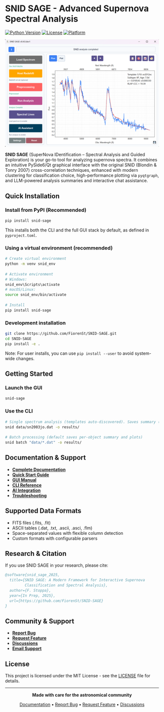 # SNID SAGE - Advanced Supernova Spectral Analysis

[![Python Version](https://img.shields.io/badge/python-3.8%2B-blue.svg)](https://python.org)
[![License](https://img.shields.io/badge/license-MIT-green.svg)](LICENSE)
[![Platform](https://img.shields.io/badge/platform-Windows%20%7C%20macOS%20%7C%20Linux-lightgrey.svg)]()

![Match Template Flux](docs/images/5.MatchTemplateFlux.png)

**SNID SAGE** (SuperNova IDentification – Spectral Analysis and Guided Exploration) is your go-to tool for analyzing supernova spectra. It combines an intuitive PySide6/Qt graphical interface with the original SNID (Blondin & Tonry 2007) cross-correlation techniques, enhanced with modern clustering for classification choice, high-performance plotting via `pyqtgraph`, and LLM-powered analysis summaries and interactive chat assistance.



## Quick Installation

### Install from PyPI (Recommended)

```bash
pip install snid-sage
```

This installs both the CLI and the full GUI stack by default, as defined in `pyproject.toml`.

### Using a virtual environment (recommended)

```bash
# Create virtual environment
python -m venv snid_env

# Activate environment
# Windows:
snid_env\Scripts\activate
# macOS/Linux:
source snid_env/bin/activate

# Install
pip install snid-sage
```

### Development installation

```bash
git clone https://github.com/FiorenSt/SNID-SAGE.git
cd SNID-SAGE
pip install -e .
```

Note: For user installs, you can use `pip install --user` to avoid system-wide changes.

## Getting Started

### Launch the GUI
```bash
snid-sage
```

### Use the CLI
```bash
# Single spectrum analysis (templates auto-discovered). Saves summary (.output) and plots by default
snid data/sn2003jo.dat -o results/

# Batch processing (default saves per-object summary and plots)
snid batch "data/*.dat" -o results/
```

## Documentation & Support

- **[Complete Documentation](https://fiorenst.github.io/SNID-SAGE/)**
- **[Quick Start Guide](https://fiorenst.github.io/SNID-SAGE/quickstart/first-analysis/)**
- **[GUI Manual](https://fiorenst.github.io/SNID-SAGE/gui/interface-overview/)**
- **[CLI Reference](https://fiorenst.github.io/SNID-SAGE/cli/command-reference/)**
- **[AI Integration](https://fiorenst.github.io/SNID-SAGE/ai/overview/)**
- **[Troubleshooting](https://fiorenst.github.io/SNID-SAGE/reference/troubleshooting/)**

## Supported Data Formats

- FITS files (.fits, .fit)
- ASCII tables (.dat, .txt, .ascii, .asci, .flm)
- Space-separated values with flexible column detection
- Custom formats with configurable parsers

## Research & Citation

If you use SNID SAGE in your research, please cite:

```bibtex
@software{snid_sage_2025,
  title={SNID SAGE: A Modern Framework for Interactive Supernova
         Classification and Spectral Analysis},
  author={F. Stoppa},
  year={In Prep, 2025},
  url={https://github.com/FiorenSt/SNID-SAGE}
}
```

## Community & Support

- **[Report Bug](https://github.com/FiorenSt/SNID-SAGE/issues)**
- **[Request Feature](https://github.com/FiorenSt/SNID-SAGE/issues)**
- **[Discussions](https://github.com/FiorenSt/SNID-SAGE/discussions)**
- **[Email Support](mailto:fiorenzo.stoppa@physics.ox.ac.uk)**

## License

This project is licensed under the MIT License - see the [LICENSE](LICENSE) file for details.

---

<div align="center">

**Made with care for the astronomical community**

[Documentation](https://fiorenst.github.io/SNID-SAGE/) • [Report Bug](https://github.com/FiorenSt/SNID-SAGE/issues) • [Request Feature](https://github.com/FiorenSt/SNID-SAGE/issues) • [Discussions](https://github.com/FiorenSt/SNID-SAGE/discussions)

</div>
